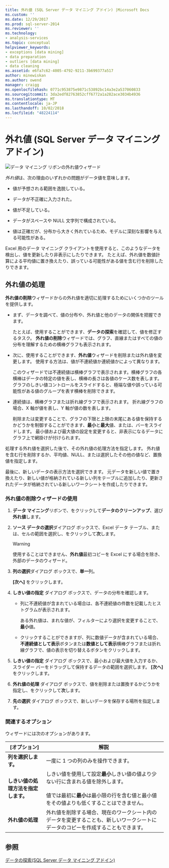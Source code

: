 ```yaml
---
title: 外れ値 (SQL Server データ マイニング アドイン) |Microsoft Docs
ms.custom: ''
ms.date: 12/29/2017
ms.prod: sql-server-2014
ms.reviewer: ''
ms.technology:
- analysis-services
ms.topic: conceptual
helpviewer_keywords:
- exceptions [data mining]
- data preparation
- outliers [data mining]
- data cleaning
ms.assetid: e6fa7c62-4005-4792-9211-3b699377a517
author: minewiskan
ms.author: owend
manager: craigg
ms.openlocfilehash: 0771c953875e9871c53892bc14a3e2a537060833
ms.sourcegitcommit: 3da2edf82763852cff6772a1a282ace3034b4936
ms.translationtype: MT
ms.contentlocale: ja-JP
ms.lasthandoff: 10/02/2018
ms.locfileid: "48224114"
---
```

# <a name="outliers-sql-server-data-mining-add-ins"></a>外れ値 (SQL Server データ マイニング アドイン)
  ![データ マイニング リボンの外れ値ウィザード](media/dmc-outliers.gif "データ マイニング リボンの外れ値ウィザード")  
  
 *外れ値*は、次の理由のいずれかの問題がデータ値を意味します。  
  
-   値が予想される範囲を逸脱している。  
  
-   データが不正確に入力された。  
  
-   値が不足している。  
  
-   データがスペースや NULL 文字列で構成されている。  
  
-   値は正確だが、分布から大きく外れているため、モデルに深刻な影響を与える可能性がある。  
  
 Excel 用のデータ マイニング クライアントを使用すると、このようなデータを検出し、値を更新したり非表示にしたりできます。 たとえば、外れ値を数値計算による平均値に置き換えたり、誤っている可能性がある値を含む行を削除したりできます。  
  
## <a name="handling-outliers"></a>外れ値の処理  
 **外れ値の削除**ウィザードからの外れ値を適切に処理するためにいくつかのツールを提供します。  
  
-   まず、データを調べて、値の分布や、外れ値と他のデータの関係を把握できます。  
  
     たとえば、使用することができます、**データの探索**を確認して、値を修正するタスク。 **外れ値の削除**ウィザードでは、グラフ、直線またはすべての値の分布を理解するための横棒グラフも表示されます。  
  
-   次に、使用することができます、**外れ値**ウィザードを削除または外れ値を変更します。 使用する方法は、値が不連続値か連続値かによって異なります。  
  
     このウィザードでは不連続値は横棒グラフで表示されます。横棒グラフの各横棒はデータの特定の値を表し、横棒の長さは各値のケース数を表します。 グラフのしきい値コントロールをスライドすると、極端な値や誤っている可能性がある値のグループを表す横棒を削除できます。  
  
-   連続値は、横棒グラフまたは折れ線グラフで表示されます。 折れ線グラフの場合、X 軸が値を表し、Y 軸が値の数を表します。  
  
     削除または変更することで、グラフの下限と上限の末尾にある値を保持するかどうかを制御することができます、**最小**と**最大**値、または、バーをスライドします。 最小値および最大値の設定を変更すると、非表示になるデータにグラフ上で網掛けが付けられます。  
  
 処理する外れ値を選択した後で、その外れ値の処理方法を指定します。 外れ値を含む行を削除するか、平均値、NULL、または選択したその他の値など、置換値を指定します。  
  
 最後に、新しいデータの表示方法を選択できます。 元データを新しい値で置き換えたり、新しい値が格納されている新しい列をテーブルに追加したり、更新されたデータが格納されている新しいワークシートを作成したりできます。  
  
### <a name="using-the-outlier-wizard"></a>外れ値の削除ウィザードの使用  
  
1.  **データ マイニング**リボンで、をクリックして**データのクリーンアップ**、選び**外れ値**します。  
  
2.  **ソース データの選択**ダイアログ ボックスで、Excel データ テーブル、または、セルの範囲を選択し、をクリックして**次**します。  
  
    > [!WARNING]  
    >  使用することはできません、**外れ値**最初コピーを Excel にする場合を除き、外部のデータのウィザード。  
  
3.  **列の選択**ダイアログ ボックスで、**単一**列。  
  
     **[次へ]** をクリックします。  
  
4.  **しきい値の指定** ダイアログ ボックスで、データの分布を確認します。  
  
    -   列に不連続値が含まれている場合は、各不連続値の件数を記載したヒストグラムが表示されます。  
  
         ある外れ値は、まれな値が、フィルターにより選択を変更することで、**最小**値。  
  
    -   クリックすることができますが、列に数値データが含まれている場合、**不連続値として表示**ボタンまたは**数値として表示**横棒グラフまたは折れ線グラフで、値の表示を切り替えるボタンをクリックします。  
  
5.  **しきい値の指定** ダイアログ ボックスで、最小および最大値を入力するか、スライダー バーをドラッグして保持するデータの範囲を選択します。 **[次へ]** をクリックします。  
  
6.  **外れ値の処理** ダイアログ ボックスで、値を削除または置換するかどうかを指定し、をクリックして**次**します。  
  
7.  **先の選択** ダイアログ ボックスで、新しいデータを保存する場所を指定します。  
  
### <a name="related-options"></a>関連するオプション  
 ウィザードには次のオプションがあります。  
  
|**[オプション]**|**解説**|  
|-----------------|-----------------|  
|**列を選択します。**|一度に 1 つの列のみを操作できます。|  
|**しきい値の処理方法を指定します。**|しきい値を使用して設定**最小**しきい値の値より少ない行に含まれる値を除外します。<br /><br /> 値では最初に**最小**は最小限の行を含む値と最小値をその値よりも低くすることはできません。|  
|**外れ値の処理**|外れ値を削除する場合、現在のワークシート内のデータを変更することも、新しいワークシートにデータのコピーを作成することもできます。|  
  
## <a name="see-also"></a>参照  
 [データの探索&#40;SQL Server データ マイニング アドイン&#41;](explore-data-sql-server-data-mining-add-ins.md)  
  
  
